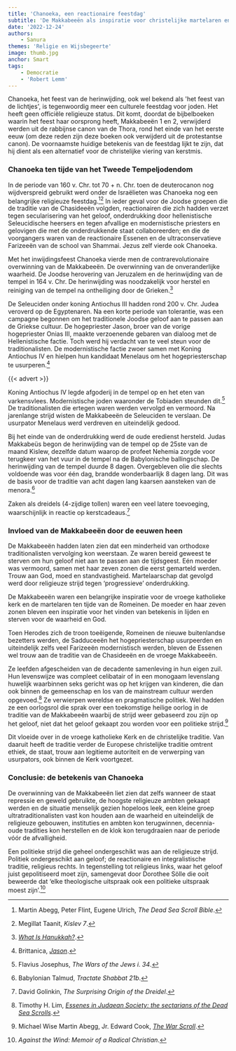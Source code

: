```yaml
---
title: 'Chanoeka, een reactionaire feestdag'
subtitle: 'De Makkabeeën als inspiratie voor christelijke martelaren en contrarevolutionairen'
date: '2022-12-24'
authors:
    - Sanura
themes: 'Religie en Wijsbegeerte'
image: thumb.jpg
anchor: Smart
tags:
    - Democratie
    - 'Robert Lemm'
---
```


Chanoeka, het feest van de herinwijding, ook wel bekend als 'het feest van de lichtjes', is tegenwoordig meer een culturele feestdag voor joden. Het heeft geen officiële religieuze status. Dit komt, doordat de bijbelboeken waarin het feest haar oorsprong heeft, Makkabeeën 1 en 2, verwijderd werden uit de rabbijnse canon van de Thora, rond het einde van het eerste eeuw (om deze reden zijn deze boeken ook verwijderd uit de protestantse canon). De voornaamste huidige betekenis van de feestdag lijkt te zijn, dat hij dient als een alternatief voor de christelijke viering van kerstmis. 

### Chanoeka ten tijde van het Tweede Tempeljodendom

In de periode van 160 v. Chr. tot 70 + n. Chr. toen de deuterocanon nog wijdverspreid gebruikt werd onder de Israëlieten was Chanoeka nog een belangrijke religieuze feestdag.[^1][^2]  In ieder geval voor de Joodse groepen die de traditie van de Chasideeën volgden, reactionairen die zich hadden verzet tegen secularisering van het geloof, onderdrukking door hellenistische Seleucidische heersers en tegen afvallige en modernistische priesters en gelovigen die met de onderdrukkende staat collaboreerden; en die de voorgangers waren van de reactionaire Essenen en de ultraconservatieve Farizeeën van de school van Shammai. Jezus zelf vierde ook Chanoeka. 

Met het inwijdingsfeest Chanoeka vierde men de contrarevolutionaire overwinning van de Makkabeeën. De overwinning van de onveranderlijke waarheid. De Joodse herovering van Jeruzalem en de herinwijding van de tempel in 164 v. Chr. De herinwijding was noodzakelijk voor herstel en reiniging van de tempel na ontheiliging door de Grieken.[^3]

De Seleuciden onder koning Antiochus III hadden rond 200 v. Chr. Judea veroverd op de Egyptenaren. Na een korte periode van tolerantie, was een campagne begonnen om het traditionele Joodse geloof aan te passen aan de Griekse cultuur. De hogepriester Jason, broer van de vorige hogepriester Onias III, maakte verzoenende gebaren van dialoog met de Hellenistische factie. Toch werd hij verdacht van te veel steun voor de traditionalisten. De modernistische factie zwoer samen met Koning Antiochus IV en hielpen hun kandidaat Menelaus om het hogepriesterschap te usurperen.[^4]

{{< advert >}}

Koning Antiochus IV legde afgoderij in de tempel op en het eten van varkensvlees. Modernistische joden waaronder de Tobiaden steunden dit.[^5] De traditionalisten die ertegen waren werden vervolgd en vermoord. Na jarenlange strijd wisten de Makkabeeën de Seleuciden te verslaan. De usurpator Menelaus werd verdreven en uiteindelijk gedood. 

Bij het einde van de onderdrukking werd de oude eredienst hersteld. Judas Makkabeüs begon de herinwijding van de tempel op de 25ste van de maand Kislew, dezelfde datum waarop de profeet Nehemia zorgde voor terugkeer van het vuur in de tempel na de Babylonische ballingschap. De herinwijding van de tempel duurde 8 dagen. Overgebleven olie die slechts voldoende was voor één dag, brandde wonderbaarlijk 8 dagen lang. Dit was de basis voor de traditie van acht dagen lang kaarsen aansteken van de menora.[^6]

Zaken als dreidels (4-zijdige tollen) waren een veel latere toevoeging, waarschijnlijk in reactie op kerstcadeaus.[^7]

### Invloed van de Makkabeeën door de eeuwen heen

De Makkabeeën hadden laten zien dat een minderheid van orthodoxe traditionalisten vervolging kon weerstaan. Ze waren bereid geweest te sterven om hun geloof niet aan te passen aan de tijdsgeest. Eén moeder was vermoord, samen met haar zeven zonen die eerst gemarteld werden. Trouw aan God, moed en standvastigheid. Martelaarschap dat gevolgd werd door religieuze strijd tegen ‘progressieve’ onderdrukking. 

De Makkabeeën waren een belangrijke inspiratie voor de vroege katholieke kerk en de martelaren ten tijde van de Romeinen. De moeder en haar zeven zonen bleven een inspiratie voor het vinden van betekenis in lijden en sterven voor de waarheid en God. 

Toen Herodes zich de troon toeëigende, Romeinen de nieuwe buitenlandse bezetters werden, de Sadduceeën het hogepriesterschap usurpeerden en uiteindelijk zelfs veel Farizeeën modernistisch werden, bleven de Essenen wel trouw aan de traditie van de Chasideeën en de vroege Makkabeeën. 

Ze leefden afgescheiden van de decadente samenleving in hun eigen zuil. Hun levenswijze was compleet celibatair of in een monogaam levenslang huwelijk waarbinnen seks gericht was op het krijgen van kinderen, die dan ook binnen de gemeenschap en los van de mainstream cultuur werden opgevoed.[^8] Ze verwierpen wereldse en pragmatische politiek. Wel hadden ze een oorlogsrol die sprak over een toekomstige heilige oorlog in de traditie van de Makkabeeën waarbij de strijd weer gebaseerd zou zijn op het geloof, niet dat het geloof gekaapt zou worden voor een politieke strijd.[^9]

Dit vloeide over in de vroege katholieke Kerk en de christelijke traditie. Van daaruit heeft de traditie verder de Europese christelijke traditie omtrent ethiek, de staat, trouw aan legitieme autoriteit en de verwerping van usurpators, ook binnen de Kerk voortgezet.


### Conclusie: de betekenis van Chanoeka

De overwinning van de Makkabeeën liet zien dat zelfs wanneer de staat repressie en geweld gebruikte, de hoogste religieuze ambten gekaapt werden en de situatie menselijk gezien hopeloos leek, een kleine groep ultratraditionalisten vast kon houden aan de waarheid en uiteindelijk de religieuze gebouwen, instituties en ambten kon terugwinnen, decennia-oude tradities kon herstellen en de klok kon terugdraaien naar de periode vóór de afvalligheid. 

Een politieke strijd die geheel ondergeschikt was aan de religieuze strijd. Politiek ondergeschikt aan geloof; de reactionaire en integralistische traditie, religieus rechts. In tegenstelling tot religieus links, waar het geloof juist gepolitiseerd moet zijn, samengevat door Dorothee Sölle die ooit beweerde dat ‘elke theologische uitspraak ook een politieke uitspraak moest zijn’.[^10]

[^1]: Martin Abegg, Peter Flint, Eugene Ulrich, *The Dead Sea Scroll Bible*.
[^2]: Megillat Taanit, *Kislev 7*.
[^3]: *[What Is Hanukkah?](https://www.chabad.org/holidays/chanukah/article_cdo/aid/102911/jewish/What-Is-Hanukkah.htm)*.
[^4]: Brittanica, *[Jason](https://www.britannica.com/biography/Jason-Hebrew-priest#ref174069)*.
[^5]: Flavius Josephus, *The Wars of the Jews i. 34*.
[^6]: Babylonian Talmud, *Tractate Shabbat 21b*.
[^7]: David Golinkin, *The Surprising Origin of the Dreidel*.
[^8]: Timothy H. Lim,  *[Essenes in Judaean Society: the sectarians of the Dead Sea Scrolls](https://blog.oup.com/2021/01/essenes-in-judaean-society-the-sectarians-of-the-dead-sea-scrolls/)*.
[^9]: Michael Wise Martin Abegg, Jr. Edward Cook, *[The War Scroll](https://www.pbs.org/wgbh/pages/frontline/shows/religion/portrait/scrolltranslation.html)*.
[^10]: *Against the Wind: Memoir of a Radical Christian*.
